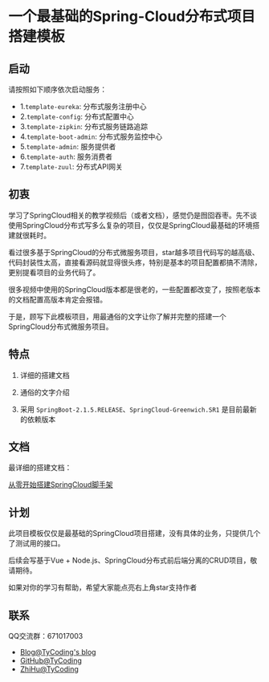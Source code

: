 # 一个最基础的Spring-Cloud分布式项目搭建模板

## 启动

请按照如下顺序依次启动服务：

- 1.`template-eureka`: 分布式服务注册中心
- 2.`template-config`: 分布式配置中心
- 3.`template-zipkin`: 分布式服务链路追踪
- 4.`template-boot-admin`: 分布式服务监控中心
- 5.`template-admin`: 服务提供者
- 6.`template-auth`: 服务消费者
- 7.`template-zuul`: 分布式API网关

## 初衷

学习了SpringCloud相关的教学视频后（或者文档），感觉仍是囫囵吞枣。先不谈使用SpringCloud分布式写多么复杂的项目，仅仅是SpringCloud最基础的环境搭建就很耗时。

看过很多基于SpringCloud的分布式微服务项目，star越多项目代码写的越高级、代码封装性太高，直接看源码就显得很头疼，特别是基本的项目配置都搞不清除，更别提看项目的业务代码了。

很多视频中使用的SpringCloud版本都是很老的，一些配置都改变了，按照老版本的文档配置高版本肯定会报错。

于是，顾写下此模板项目，用最通俗的文字让你了解并完整的搭建一个SpringCloud分布式微服务项目。

## 特点

1. 详细的搭建文档

2. 通俗的文字介绍

3. 采用 `SpringBoot-2.1.5.RELEASE`、`SpringCloud-Greenwich.SR1` 是目前最新的依赖版本

## 文档

最详细的搭建文档：

[从零开始搭建SpringCloud脚手架](https://github.com/TyCoding/cloud-template/blob/master/cloud-template/doc/env-1.md)

## 计划

此项目模板仅仅是最基础的SpringCloud项目搭建，没有具体的业务，只提供几个了测试用的接口。

后续会写基于Vue + Node.js、SpringCloud分布式前后端分离的CRUD项目，敬请期待。

如果对你的学习有帮助，希望大家能点亮右上角star支持作者

## 联系

QQ交流群：671017003

- [Blog@TyCoding's blog](http://www.tycoding.cn)
- [GitHub@TyCoding](https://github.com/TyCoding)
- [ZhiHu@TyCoding](https://www.zhihu.com/people/tomo-83-82/activities)
